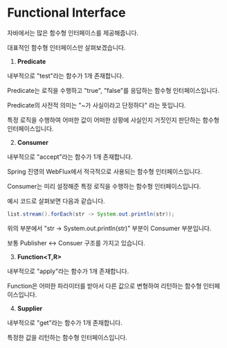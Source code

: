# Functional Interface

자바에서는 많은 함수형 인터페이스를 제공해줍니다.

대표적인 함수형 인터페이스만 살펴보겠습니다.

1. **Predicate<T>**

내부적으로 "test"라는 함수가 1개 존재합니다.

Predicate는 로직을 수행하고 "true", "false"를 응답하는 함수형 인터페이스입니다.

Predicate의 사전적 의미는 "~가 사실이라고 단정하다" 라는 뜻입니다.

특정 로직을 수행하여 어떠한 값이 어떠한 상황에 사실인지 거짓인지 판단하는 함수형 인터페이스입니다.

2. **Consumer<T>**

내부적으로 "accept"라는 함수가 1개 존재합니다.

Spring 진영의 WebFlux에서 적극적으로 사용되는 함수형 인터페이스입니다.

Consumer는 미리 설정해준 특정 로직을 수행하는 함수형 인터페이스입니다.

예시 코드로 살펴보면 다음과 같습니다.

```java
list.stream().forEach(str -> System.out.println(str));
```
위의 부분에서 "str -> System.out.println(str)" 부분이 Consumer 부분입니다.

보통 Publisher <-> Consuer 구조를 가지고 있습니다.

3. **Function<T,R>**

내부적으로 "apply"라는 함수가 1개 존재합니다.

Function은 어떠한 파라미터를 받아서 다른 값으로 변형하여 리턴하는 함수형 인터페이스입니다.

4. **Supplier<T>**

내부적으로 "get"라는 함수가 1개 존재합니다.

특정한 값을 리턴하는 함수형 인터페이스입니다.








